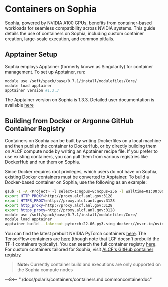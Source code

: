 # Containers on Sophia
Sophia, powered by NVIDIA A100 GPUs, benefits from container-based workloads for seamless compatibility across NVIDIA systems. This guide details the use of containers on Sophia, including custom container creation, large-scale execution, and common pitfalls.

## Apptainer Setup

Sophia employs Apptainer (formerly known as Singularity) for container management. To set up Apptainer, run:

```bash
module use /soft/spack/base/0.7.1/install/modulefiles/Core/
module load apptainer
apptainer version #1.3.3
```

The Apptainer version on Sophia is 1.3.3. Detailed user documentation is available [here](https://apptainer.org/docs/user/1.3/)

## Building from Docker or Argonne GitHub Container Registry

Containers on Sophia can be built by writing Dockerfiles on a local machine and then publish the container to DockerHub, or by directly building them on ALCF compute node by writing an Apptainer recipe file. If you prefer to use existing containers, you can pull them from various registries like DockerHub and run them on Sophia.

Since Docker requires root privileges, which users do not have on Sophia, existing Docker containers must be converted to Apptainer. To build a Docker-based container on Sophia, use the following as an example:


```bash
qsub -I -A <Project> -l select=1:ngpus=8:ncpus=256 -l walltime=01:00:00 -l filesystems=home:eagle -l singularity_fakeroot=True -q by-node -k doe
export HTTP_PROXY=http://proxy.alcf.anl.gov:3128
export HTTPS_PROXY=http://proxy.alcf.anl.gov:3128
export http_proxy=http://proxy.alcf.anl.gov:3128
export https_proxy=http://proxy.alcf.anl.gov:3128
module use /soft/spack/base/0.7.1/install/modulefiles/Core/
module load apptainer
apptainer build --fakeroot pytorch:22.06-py3.sing docker://nvcr.io/nvidia/pytorch:22.06-py3
```
You can find the latest prebuilt NVIDIA PyTorch containers [here](https://catalog.ngc.nvidia.com/orgs/nvidia/containers/pytorch).  The TensorFlow containers are [here](https://catalog.ngc.nvidia.com/orgs/nvidia/containers/tensorflow) (though note that LCF doesn't prebuild the TF-1 containers typically).  You can search the full container registry [here](https://catalog.ngc.nvidia.com/containers). For custom containers tailored for Sophia, visit [ALCF's GitHub container registry](https://github.com/argonne-lcf/container-registry/tree/main)

> **Note:** Currently container build and executions are only supported on the Sophia compute nodes


--8<-- "./docs/polaris/containers/containers.md:commoncontainerdoc"